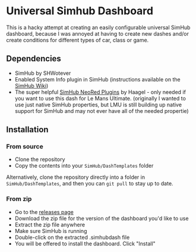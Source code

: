 # Universal Simhub Dashboard

This is a hacky attempt at creating an easily configurable universal SimHub dashboard,
because I was annoyed at having to create new dashes and/or create conditions
for different types of car, class or game.

## Dependencies

- SimHub by SHWotever
- Enabled System Info plugin in SimHub (instructions available on the [SimHub Wiki](https://github.com/SHWotever/SimHub/wiki/System-informations))
- The super helpful
  [SimHub NeoRed Plugins](https://www.overtake.gg/downloads/lmu-neosuperdash.77210/)
  by Haagel -
  only needed if you want to use this dash for Le Mans Ultimate.
  (originally I wanted to use just native SimHub properties,
  but LMU is still building up native support for
  SimHub and may not ever have all of the needed propertie)

## Installation

### From source

- Clone the repository
- Copy the contents into your `SimHub/DashTemplates` folder

Alternatively, clone the repository directly into a folder in
`SimHub/DashTemplates`, and then you can `git pull` to stay up to date.

### From zip

- Go to the [releases page](https://github.com/rudovc/universal-simhub-dashboard/releases)
- Download the zip file for the version of the dashboard you'd like to use
- Extract the zip file anywhere
- Make sure SimHub is running
- Double-click on the extracted .simhubdash file
- You will be offered to install the dashboard. Click "Install"
